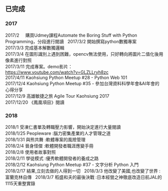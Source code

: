 ## 已完成 ##
### 2017 ###  
2017/2     購買Udmey課程Automate the Boring Stuff with Python Programming，分段進行閱讀  
2017/3/2   開始撰寫python數獨專案  
2017/3/3   完成基本解數獨邏輯  
2017/3/4   在圖形識別上遇到困難，opencv無法使用，只好轉向將圖片二值化後用像素進行對照  
2017/3/11  完成專案。demo影片：  
https://www.youtube.com/watch?v=GLZLLryh8zc    
2017/4/11  Kaohsiung Python Meetup #28 - Python Web 101  
2017/12/4  Kaohsiung Python Meetup #35 - 參加台灣資料科學年會&AI年會的心得分享  
2017/12/9  高雄敏捷之旅 Agile Tour Kaohsiung 2017   
2017/12/20 《鳳凰項目》閱讀  

### 2018  
2018/1     受凍仁書單及轉職壓力影響，開始決定進行大量閱讀   
2018/1/25 Peopleware :腦力密集產業的人才管理之道   
2018/1/31  與熊共舞 :軟體專案的風險管理  
2018/2/4   晉身怪傑 :軟體開發者職涯應變手冊  
2018/2/8  使用者故事對照  
2018/2/11 學徒模式 :優秀軟體開發者的養成之路  
2018/2/12 Kaohsiung Python Meetup #37 - 文字分析 Python 入門  
2018/2/17 結果,立刻去做的人得到一切  
2018/3/3  他改變了美國,也改變了世界 :富蘭克林自傳   
2018/3/7  稻盛和夫的最後決戰 :日本經營之神徹底改造日航JAL的1115天重整實錄   

  

